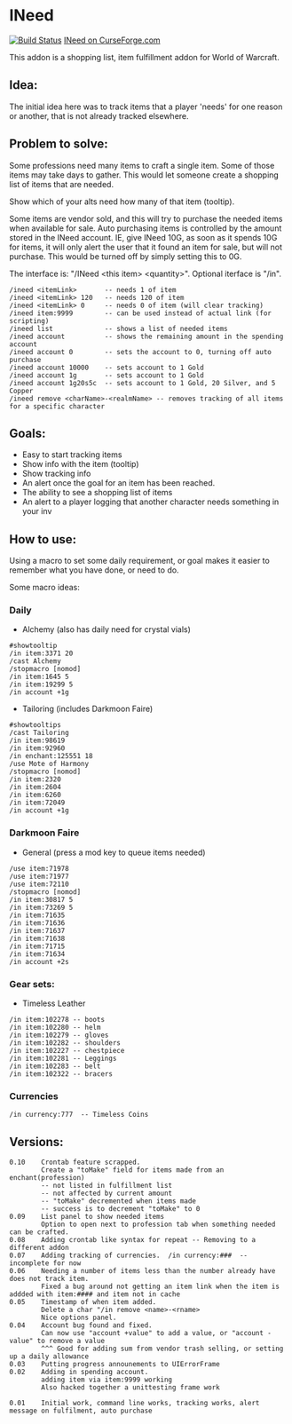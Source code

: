 # INeed

[![Build Status](https://github.com/opussf/INeed/actions/workflows/ontag.yml/badge.svg)](https://github.com/opussf/INeed/actions/workflows/ontag.yml)
[INeed on CurseForge.com](https://www.curseforge.com/wow/addons/ineed)

This addon is a shopping list, item fulfillment addon for World of Warcraft.

## Idea:
The initial idea here was to track items that a player 'needs' for one reason or another, that is not already tracked elsewhere.

## Problem to solve:
Some professions need many items to craft a single item. Some of those items may take days to gather.
This would let someone create a shopping list of items that are needed.

Show which of your alts need how many of that item (tooltip).

Some items are vendor sold, and this will try to purchase the needed items when available for sale.
Auto purchasing items is controlled by the amount stored in the INeed account.
IE, give INeed 10G, as soon as it spends 10G for items, it will only alert the user that it found an item for sale, but will not purchase.
This would be turned off by simply setting this to 0G.

The interface is: "/INeed &lt;this item&gt; &lt;quantity&gt;".
Optional iterface is "/in".
```
/ineed <itemLink>       -- needs 1 of item
/ineed <itemLink> 120   -- needs 120 of item
/ineed <itemLink> 0     -- needs 0 of item (will clear tracking)
/ineed item:9999        -- can be used instead of actual link (for scripting)
/ineed list             -- shows a list of needed items
/ineed account          -- shows the remaining amount in the spending account
/ineed account 0        -- sets the account to 0, turning off auto purchase
/ineed account 10000    -- sets account to 1 Gold
/ineed account 1g       -- sets account to 1 Gold
/ineed account 1g20s5c  -- sets account to 1 Gold, 20 Silver, and 5 Copper
/ineed remove <charName>-<realmName> -- removes tracking of all items for a specific character
```

## Goals:
* Easy to start tracking items
* Show info with the item (tooltip)
* Show tracking info
* An alert once the goal for an item has been reached.
* The ability to see a shopping list of items
* An alert to a player logging that another character needs something in your inv

## How to use:
Using a macro to set some daily requirement, or goal makes it easier to remember what you have done, or need to do.

Some macro ideas:

### Daily
* Alchemy (also has daily need for crystal vials)
```
#showtooltip
/in item:3371 20
/cast Alchemy
/stopmacro [nomod]
/in item:1645 5
/in item:19299 5
/in account +1g
```

* Tailoring (includes Darkmoon Faire)
```
#showtooltips
/cast Tailoring
/in item:98619
/in item:92960
/in enchant:125551 18
/use Mote of Harmony
/stopmacro [nomod]
/in item:2320
/in item:2604
/in item:6260
/in item:72049
/in account +1g
```

### Darkmoon Faire

* General (press a mod key to queue items needed)
```
/use item:71978
/use item:71977
/use item:72110
/stopmacro [nomod]
/in item:30817 5
/in item:73269 5
/in item:71635
/in item:71636
/in item:71637
/in item:71638
/in item:71715
/in item:71634
/in account +2s
```

### Gear sets:
* Timeless Leather
```
/in item:102278 -- boots
/in item:102280 -- helm
/in item:102279 -- gloves
/in item:102282 -- shoulders
/in item:102227 -- chestpiece
/in item:102281 -- Leggings
/in item:102283 -- belt
/in item:102322 -- bracers
```

### Currencies
```
/in currency:777  -- Timeless Coins
```

## Versions:
```
0.10    Crontab feature scrapped.
        Create a "toMake" field for items made from an enchant(profession)
        -- not listed in fulfillment list
        -- not affected by current amount
        -- "toMake" decremented when items made
        -- success is to decrement "toMake" to 0
0.09    List panel to show needed items
        Option to open next to profession tab when something needed can be crafted.
0.08    Adding crontab like syntax for repeat -- Removing to a different addon
0.07    Adding tracking of currencies.  /in currency:###  -- incomplete for now
0.06    Needing a number of items less than the number already have does not track item.
        Fixed a bug around not getting an item link when the item is addded with item:#### and item not in cache
0.05    Timestamp of when item added.
        Delete a char "/in remove <name>-<rname>
        Nice options panel.
0.04    Account bug found and fixed.
        Can now use "account +value" to add a value, or "account -value" to remove a value
        ^^^ Good for adding sum from vendor trash selling, or setting up a daily allowance
0.03    Putting progress announements to UIErrorFrame
0.02    Adding in spending account.
        adding item via item:9999 working
        Also hacked together a unittesting frame work

0.01    Initial work, command line works, tracking works, alert message on fulfilment, auto purchase
```